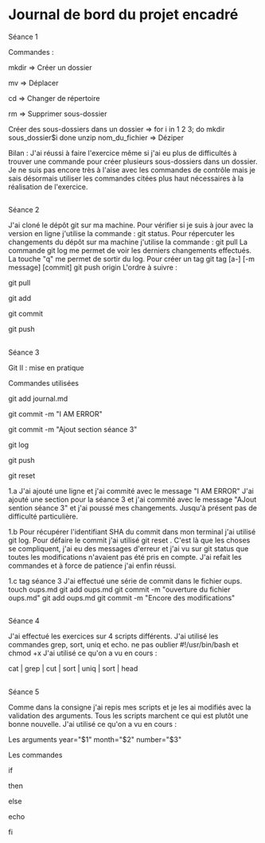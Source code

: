 # Journal de bord du projet encadré

Séance 1

Commandes :

mkdir => Créer un dossier

mv => Déplacer

cd => Changer de répertoire 

rm => Supprimer sous-dossier

Créer des sous-dossiers dans un dossier =>
for i in 1 2 3; do
  mkdir sous_dossier$i
done
unzip nom_du_fichier => Déziper

Bilan :
J'ai réussi à faire l'exercice même si j'ai eu plus de difficultés à trouver une commande pour créer plusieurs sous-dossiers dans un dossier. Je ne suis pas encore très à l'aise avec les commandes de contrôle mais je sais désormais utiliser les commandes citées plus haut nécessaires à la réalisation de l'exercice.

##
Séance 2

J'ai cloné le dépôt git sur ma machine.
Pour vérifier si je suis à jour avec la version en ligne j'utilise la commande : git status.
Pour répercuter les changements du dépôt sur ma machine j'utilise la commande : git pull
La commande git log me permet de voir les derniers changements effectués.
La touche "q" me permet de sortir du log.
Pour créer un tag
git tag [a-] [-m message] <tagname> [commit]
git push origin <tagname>
L'ordre à suivre :

git pull

git add

git commit

git push


##
Séance 3

Git II : mise en pratique

Commandes utilisées

git add journal.md

git commit -m "I AM ERROR"

git commit -m "Ajout section séance 3"

git log

git push

git reset <commit>

1.a
J'ai ajouté une ligne et j'ai commité avec le message "I AM ERROR"
J'ai ajouté une section pour la séance 3 et j'ai commité avec le message "AJout sention séance 3" et j'ai poussé mes changements. Jusqu'à présent pas de difficulté particulière.

1.b
Pour récupérer l'identifiant SHA du commit dans mon terminal j'ai utilisé git log.
Pour défaire le commit j'ai utilisé git reset <commit>. C'est là que les choses se compliquent, j'ai eu des messages d'erreur et j'ai vu sur git status que toutes les modifications n'avaient pas été pris en compte. J'ai refait les commandes et à force de patience j'ai enfin réussi.

1.c
tag séance 3
J'ai effectué une série de commit dans le fichier oups.
touch oups.md
git add oups.md
git commit -m "ouverture du fichier oups.md"
git add oups.md
git commit -m "Encore des modifications"

##
Séance 4

J'ai effectué les exercices sur 4 scripts différents.
J'ai utilisé les commandes grep, sort, uniq et echo.
ne pas oublier #!/usr/bin/bash et chmod +x
J'ai utilisé ce qu'on a vu en cours :

cat | grep | cut | sort | uniq | sort | head

##
Séance 5

Comme dans la consigne j'ai repis mes scripts et je les ai modifiés avec la validation des arguments. Tous les scripts marchent ce qui est plutôt une bonne nouvelle.
J'ai utilisé ce qu'on a vu en cours :

Les arguments
year="$1"
month="$2"
number="$3"

Les commandes

if

then

else

echo

fi



